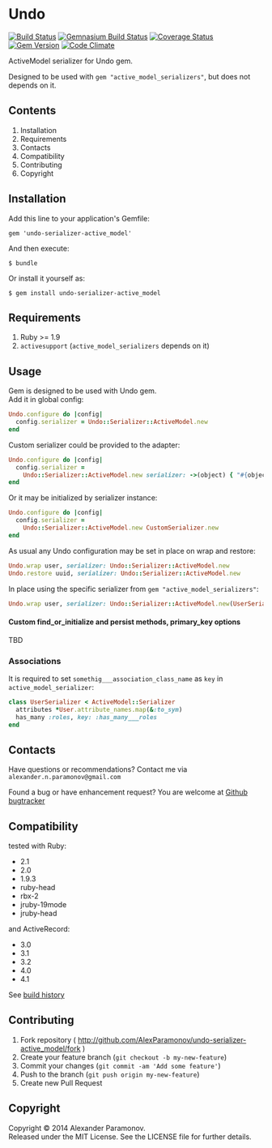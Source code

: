 Undo
==========
[![Build Status](https://travis-ci.org/AlexParamonov/undo-serializer-active_model.png?branch=master)](https://travis-ci.org/AlexParamonov/undo-serializer-active_model)
[![Gemnasium Build Status](https://gemnasium.com/AlexParamonov/undo-serializer-active_model.png)](http://gemnasium.com/AlexParamonov/undo-serializer-active_model)
[![Coverage Status](https://coveralls.io/repos/AlexParamonov/undo-serializer-active_model/badge.png?branch=master)](https://coveralls.io/r/AlexParamonov/undo-serializer-active_model?branch=master)
[![Gem Version](https://badge.fury.io/rb/undo-serializer-active_model.png)](http://badge.fury.io/rb/undo-serializer-active_model)
[![Code Climate](https://codeclimate.com/github/AlexParamonov/undo-serializer-active_model.png)](https://codeclimate.com/github/AlexParamonov/undo-serializer-active_model)

ActiveModel serializer for Undo gem.

Designed to be used with `gem "active_model_serializers"`, but does not depends on it.

Contents
---------
1. Installation
1. Requirements
1. Contacts
1. Compatibility
1. Contributing
1. Copyright

Installation
------------

Add this line to your application's Gemfile:

    gem 'undo-serializer-active_model'

And then execute:

    $ bundle

Or install it yourself as:

    $ gem install undo-serializer-active_model

Requirements
------------
1. Ruby >= 1.9
1. `activesupport` (`active_model_serializers` depends on it)

Usage
------------

Gem is designed to be used with Undo gem.  
Add it in global config:

``` ruby
Undo.configure do |config|
  config.serializer = Undo::Serializer::ActiveModel.new
end
```

Custom serializer could be provided to the adapter:
``` ruby
Undo.configure do |config|
  config.serializer = 
    Undo::Serializer::ActiveModel.new serializer: ->(object) { "#{object.class.name}UndoSerializer".constantize.new(object) }
end
```

Or it may be initialized by serializer instance:
``` ruby
Undo.configure do |config|
  config.serializer = 
    Undo::Serializer::ActiveModel.new CustomSerializer.new
end
```

As usual any Undo configuration may be set in place on wrap and restore:
``` ruby
Undo.wrap user, serializer: Undo::Serializer::ActiveModel.new
Undo.restore uuid, serializer: Undo::Serializer::ActiveModel.new
```

In place using the specific serializer from `gem "active_model_serializers"`:
``` ruby
Undo.wrap user, serializer: Undo::Serializer::ActiveModel.new(UserSerializer.new(user))
```

#### Custom find_or_initialize and persist methods, primary_key options
TBD

### Associations

It is required to set `somethig___association_class_name` as `key` in `active_model_serializer`:
``` ruby
class UserSerializer < ActiveModel::Serializer
  attributes *User.attribute_names.map(&:to_sym)
  has_many :roles, key: :has_many___roles
end
```


Contacts
-------------
Have questions or recommendations? Contact me via `alexander.n.paramonov@gmail.com`

Found a bug or have enhancement request? You are welcome at [Github bugtracker](https://github.com/AlexParamonov/undo-serializer-active_model/issues)


Compatibility
-------------
tested with Ruby:

* 2.1
* 2.0
* 1.9.3
* ruby-head
* rbx-2
* jruby-19mode
* jruby-head

and ActiveRecord:

* 3.0
* 3.1
* 3.2
* 4.0
* 4.1

See [build history](http://travis-ci.org/#!/AlexParamonov/undo-serializer-active_model/builds)


## Contributing

1. Fork repository ( http://github.com/AlexParamonov/undo-serializer-active_model/fork )
2. Create your feature branch (`git checkout -b my-new-feature`)
3. Commit your changes (`git commit -am 'Add some feature'`)
4. Push to the branch (`git push origin my-new-feature`)
5. Create new Pull Request

Copyright
---------
Copyright © 2014 Alexander Paramonov.  
Released under the MIT License. See the LICENSE file for further details.
